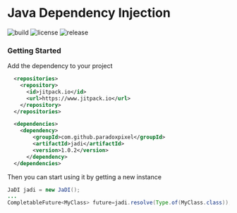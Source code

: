 # Java Dependency Injection

![](https://img.shields.io/github/actions/workflow/status/ParadoxPixel/JaDI/maven.yml "build")
![](https://img.shields.io/github/license/ParadoxPixel/JaDI "license")
![](https://img.shields.io/github/v/release/ParadoxPixel/JaDI "release")

### Getting Started

Add the dependency to your project

```xml
  <repositories>
    <repository>
      <id>jitpack.io</id>
      <url>https://www.jitpack.io</url>
    </repository>
  </repositories>

  <dependencies>
  	<dependency>
	    <groupId>com.github.paradoxpixel</groupId>
	    <artifactId>jadi</artifactId>
	    <version>1.0.2</version>
	  </dependency>
  </dependencies>
```

Then you can start using it by getting a new instance

```java
JaDI jadi = new JaDI();
...
CompletableFuture<MyClass> future=jadi.resolve(Type.of(MyClass.class));
```